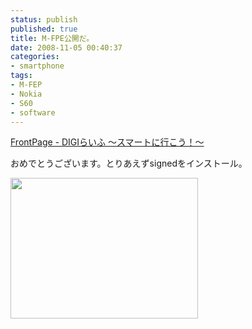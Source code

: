 ```yaml
---
status: publish
published: true
title: M-FPE公開だ。
date: 2008-11-05 00:40:37
categories:
- smartphone
tags:
- M-FEP
- Nokia
- S60
- software
---
```

<a href="http://digilife.bz/wiki/index.php?FrontPage">FrontPage - DIGIらいふ ～スマートに行こう！～</a>

おめでとうございます。とりあえずsignedをインストール。

<a href="http://www.junkai.org/blog/wp-content/uploads/2008/11/screenshot0012.png"><img class="alignnone size-medium wp-image-152" title="screenshot0012" src="http://www.junkai.org/blog/wp-content/uploads/2008/11/screenshot0012-300x225.png" alt="" width="300" height="225" /></a>
